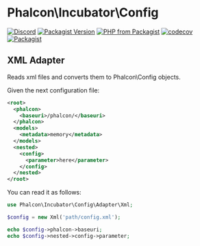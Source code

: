 # Phalcon\Incubator\Config

[![Discord](https://img.shields.io/discord/310910488152375297?label=Discord)](http://phalcon.io/discord)
[![Packagist Version](https://img.shields.io/packagist/v/phalcon/incubator-config)](https://packagist.org/packages/incubator-config)
[![PHP from Packagist](https://img.shields.io/packagist/php-v/phalcon/incubator-config)](https://packagist.org/packages/phalcon/incubator-config)
[![codecov](https://codecov.io/gh/phalcon/incubator-config/branch/master/graph/badge.svg)](https://codecov.io/gh/phalcon/incubator-config)
[![Packagist](https://img.shields.io/packagist/dd/phalcon/incubator-config)](https://packagist.org/packages/phalcon/incubator-config/stats)

## XML Adapter

Reads xml files and converts them to Phalcon\Config objects.

Given the next configuration file:

```xml
<root>
  <phalcon>
    <baseuri>/phalcon/</baseuri>
  </phalcon>
  <models>
    <metadata>memory</metadata>
  </models>
  <nested>
    <config>
      <parameter>here</parameter>
    </config>
  </nested>
</root>
```

You can read it as follows:

```php
use Phalcon\Incubator\Config\Adapter\Xml;

$config = new Xml('path/config.xml');

echo $config->phalcon->baseuri;
echo $config->nested->config->parameter;
```
